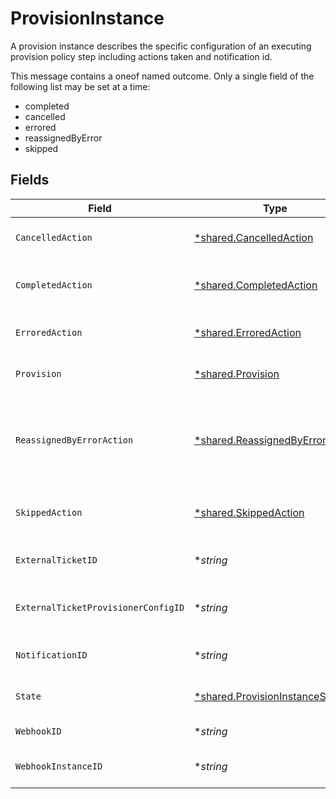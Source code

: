 # ProvisionInstance

A provision instance describes the specific configuration of an executing provision policy step including actions taken and notification id.

This message contains a oneof named outcome. Only a single field of the following list may be set at a time:
  - completed
  - cancelled
  - errored
  - reassignedByError
  - skipped



## Fields

| Field                                                                                                                                    | Type                                                                                                                                     | Required                                                                                                                                 | Description                                                                                                                              |
| ---------------------------------------------------------------------------------------------------------------------------------------- | ---------------------------------------------------------------------------------------------------------------------------------------- | ---------------------------------------------------------------------------------------------------------------------------------------- | ---------------------------------------------------------------------------------------------------------------------------------------- |
| `CancelledAction`                                                                                                                        | [*shared.CancelledAction](../../../pkg/models/shared/cancelledaction.md)                                                                 | :heavy_minus_sign:                                                                                                                       | The outcome of a provision instance that is cancelled.                                                                                   |
| `CompletedAction`                                                                                                                        | [*shared.CompletedAction](../../../pkg/models/shared/completedaction.md)                                                                 | :heavy_minus_sign:                                                                                                                       | The outcome of a provision instance that has been completed succesfully.                                                                 |
| `ErroredAction`                                                                                                                          | [*shared.ErroredAction](../../../pkg/models/shared/erroredaction.md)                                                                     | :heavy_minus_sign:                                                                                                                       | The outcome of a provision instance that has errored.                                                                                    |
| `Provision`                                                                                                                              | [*shared.Provision](../../../pkg/models/shared/provision.md)                                                                             | :heavy_minus_sign:                                                                                                                       | The provision step references a provision policy for this step.                                                                          |
| `ReassignedByErrorAction`                                                                                                                | [*shared.ReassignedByErrorAction](../../../pkg/models/shared/reassignedbyerroraction.md)                                                 | :heavy_minus_sign:                                                                                                                       | The ReassignedByErrorAction object describes the outcome of a policy step that has been reassigned because it had an error provisioning. |
| `SkippedAction`                                                                                                                          | [*shared.SkippedAction](../../../pkg/models/shared/skippedaction.md)                                                                     | :heavy_minus_sign:                                                                                                                       | The SkippedAction object describes the outcome of a policy step that has been skipped.                                                   |
| `ExternalTicketID`                                                                                                                       | **string*                                                                                                                                | :heavy_minus_sign:                                                                                                                       | This indicates the external ticket id for this step.                                                                                     |
| `ExternalTicketProvisionerConfigID`                                                                                                      | **string*                                                                                                                                | :heavy_minus_sign:                                                                                                                       | This indicates the external ticket provisioner config id for this step.                                                                  |
| `NotificationID`                                                                                                                         | **string*                                                                                                                                | :heavy_minus_sign:                                                                                                                       | This indicates the notification id for this step.                                                                                        |
| `State`                                                                                                                                  | [*shared.ProvisionInstanceState](../../../pkg/models/shared/provisioninstancestate.md)                                                   | :heavy_minus_sign:                                                                                                                       | This property indicates the current state of this step.                                                                                  |
| `WebhookID`                                                                                                                              | **string*                                                                                                                                | :heavy_minus_sign:                                                                                                                       | This indicates the webhook id for this step.                                                                                             |
| `WebhookInstanceID`                                                                                                                      | **string*                                                                                                                                | :heavy_minus_sign:                                                                                                                       | This indicates the webhook instance id for this step.                                                                                    |